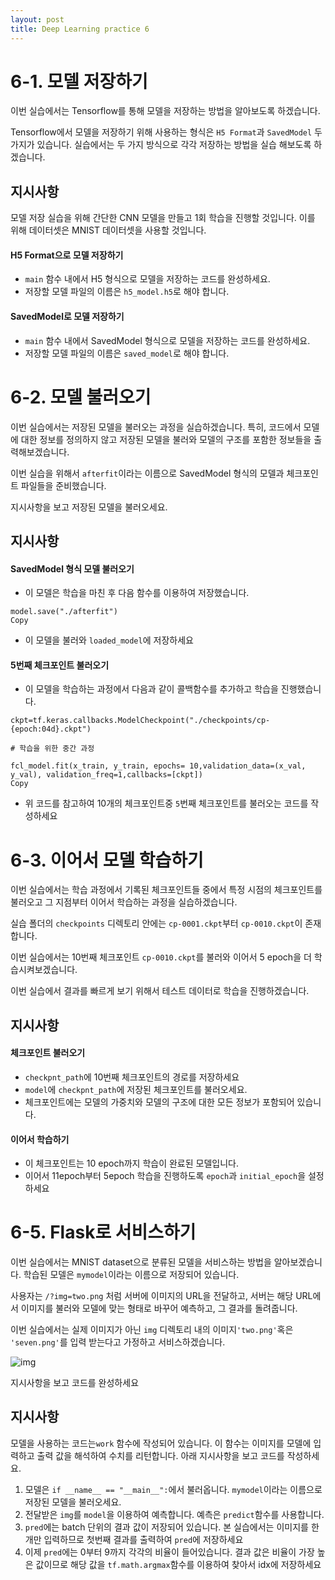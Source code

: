 ```yaml
---
layout: post
title: Deep Learning practice 6
---
```




# 6-1. 모델 저장하기

이번 실습에서는 Tensorflow를 통해 모델을 저장하는 방법을 알아보도록 하겠습니다.

Tensorflow에서 모델을 저장하기 위해 사용하는 형식은 `H5 Format`과 `SavedModel` 두 가지가 있습니다. 실습에서는 두 가지 방식으로 각각 저장하는 방법을 실습 해보도록 하겠습니다.

## 지시사항

모델 저장 실습을 위해 간단한 CNN 모델을 만들고 1회 학습을 진행할 것입니다. 이를 위해 데이터셋은 MNIST 데이터셋을 사용할 것입니다.

#### H5 Format으로 모델 저장하기

- `main` 함수 내에서 H5 형식으로 모델을 저장하는 코드를 완성하세요.
- 저장할 모델 파일의 이름은 `h5_model.h5`로 해야 합니다.

#### SavedModel로 모델 저장하기

- `main` 함수 내에서 SavedModel 형식으로 모델을 저장하는 코드를 완성하세요.
- 저장할 모델 파일의 이름은 `saved_model`로 해야 합니다.



# 6-2. 모델 불러오기

이번 실습에서는 저장된 모델을 불러오는 과정을 실습하겠습니다.
특히, 코드에서 모델에 대한 정보를 정의하지 않고 저장된 모델을 불러와 모델의 구조를 포함한 정보들을 출력해보겠습니다.

이번 실습을 위해서 `afterfit`이라는 이름으로 SavedModel 형식의 모델과 체크포인트 파일들을 준비했습니다.

지시사항을 보고 저장된 모델을 불러오세요.

## 지시사항

#### SavedModel 형식 모델 불러오기

- 이 모델은 학습을 마친 후 다음 함수를 이용하여 저장했습니다.

```
model.save("./afterfit")
Copy
```

- 이 모델을 불러와 `loaded_model`에 저장하세요

#### 5번째 체크포인트 불러오기

- 이 모델을 학습하는 과정에서 다음과 같이 콜백함수를 추가하고 학습을 진행했습니다.

```
ckpt=tf.keras.callbacks.ModelCheckpoint("./checkpoints/cp-{epoch:04d}.ckpt")

# 학습을 위한 중간 과정

fcl_model.fit(x_train, y_train, epochs= 10,validation_data=(x_val, y_val), validation_freq=1,callbacks=[ckpt])
Copy
```

- 위 코드를 참고하여 10개의 체크포인트중 `5`번째 체크포인트를 불러오는 코드를 작성하세요



# 6-3. 이어서 모델 학습하기

이번 실습에서는 학습 과정에서 기록된 체크포인트들 중에서 특정 시점의 체크포인트를 불러오고 그 지점부터 이어서 학습하는 과정을 실습하겠습니다.

실습 폴더의 `checkpoints` 디렉토리 안에는 `cp-0001.ckpt`부터 `cp-0010.ckpt`이 존재합니다.

이번 실습에서는 10번째 체크포인트 `cp-0010.ckpt`를 불러와 이어서 5 epoch을 더 학습시켜보겠습니다.

이번 실습에서 결과를 빠르게 보기 위해서 테스트 데이터로 학습을 진행하겠습니다.

## 지시사항

#### 체크포인트 불러오기

- `checkpnt_path`에 10번째 체크포인트의 경로를 저장하세요
- `model`에 `checkpnt_path`에 저장된 체크포인트를 불러오세요.
- 체크포인트에는 모델의 가중치와 모델의 구조에 대한 모든 정보가 포함되어 있습니다.

#### 이어서 학습하기

- 이 체크포인트는 10 epoch까지 학습이 완료된 모델입니다.
- 이어서 11epoch부터 5epoch 학습을 진행하도록 `epoch`과 `initial_epoch`을 설정하세요



# **6-5. Flask로 서비스하기**

이번 실습에서는 MNIST dataset으로 분류된 모델을 서비스하는 방법을 알아보겠습니다. 학습된 모델은 `mymodel`이라는 이름으로 저장되어 있습니다.

사용자는 `/?img=two.png` 처럼 서버에 이미지의 URL을 전달하고, 서버는 해당 URL에서 이미지를 불러와 모델에 맞는 형태로 바꾸어 예측하고, 그 결과를 돌려줍니다.

이번 실습에서는 실제 이미지가 아닌 `img` 디렉토리 내의 이미지`'two.png'`혹은 `'seven.png'`를 입력 받는다고 가정하고 서비스하겠습니다.

![img](https://cdn-api.elice.io/api-attachment/attachment/2f77045d57a94c76b9cf8a01cf33be23/image.png)

지시사항을 보고 코드를 완성하세요

## 지시사항

모델을 사용하는 코드는`work` 함수에 작성되어 있습니다. 이 함수는 이미지를 모델에 입력하고 출력 값을 해석하여 수치를 리턴합니다. 아래 지시사항을 보고 코드를 작성하세요.

1. 모델은 `if __name__ == "__main__":`에서 불러옵니다. `mymodel`이라는 이름으로 저장된 모델을 불러오세요.
2. 전달받은 `img`를 `model`을 이용하여 예측합니다. 예측은 `predict`함수를 사용합니다.
3. `pred`에는 batch 단위의 결과 값이 저장되어 있습니다. 본 실습에서는 이미지를 한개만 입력하므로 첫번째 결과를 출력하여 `pred`에 저장하세요
4. 이제 `pred`에는 0부터 9까지 각각의 비율이 들어있습니다. 결과 값은 비율이 가장 높은 값이므로 해당 값을 `tf.math.argmax`함수를 이용하여 찾아서 idx에 저장하세요